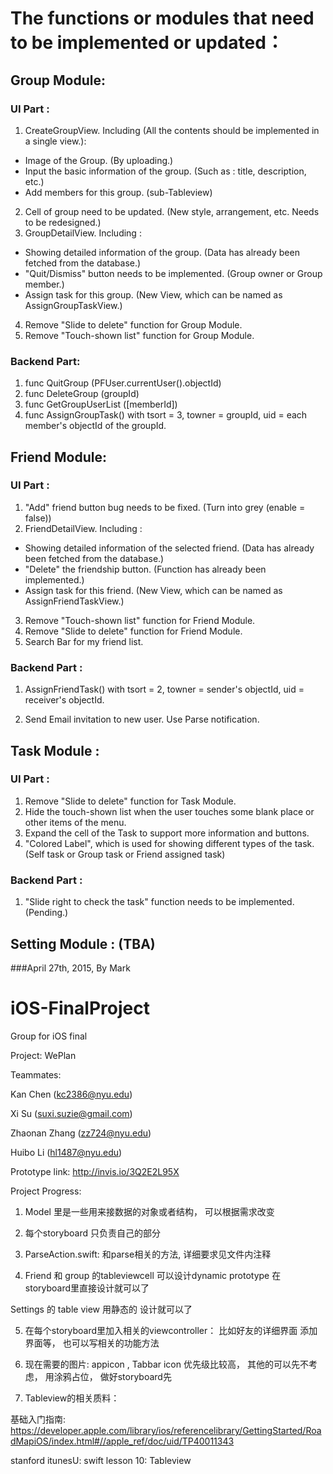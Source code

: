 # The functions or modules that need to be implemented or updated：

## Group Module:

### UI Part :

1. CreateGroupView. Including (All the contents should be implemented in a single view.): 
  - Image of the Group. (By uploading.)
  - Input the basic information of the group. (Such as : title, description, etc.)
  - Add members for this group. (sub-Tableview)
2. Cell of group need to be updated. (New style, arrangement, etc. Needs to be redesigned.)
3. GroupDetailView. Including :
  - Showing detailed information of the group. (Data has already been fetched from the database.)
  - "Quit/Dismiss" button needs to be implemented. (Group owner or Group member.)
  - Assign task for this group. (New View, which can be named as AssignGroupTaskView.)
4. Remove "Slide to delete" function for Group Module.
5. Remove "Touch-shown list" function for Group Module.

### Backend Part:

1. func QuitGroup (PFUser.currentUser().objectId)
2. func DeleteGroup (groupId)
3. func GetGroupUserList ([memberId])
4. func AssignGroupTask() with tsort = 3, towner = groupId, uid = each member's objectId of the groupId.

## Friend Module:

### UI Part :

1. "Add" friend button bug needs to be fixed. (Turn into grey (enable = false))
2. FriendDetailView. Including :
  - Showing detailed information of the selected friend. (Data has already been fetched from the database.)
  - "Delete" the friendship button. (Function has already been implemented.)
  - Assign task for this friend. (New View, which can be named as AssignFriendTaskView.)
3. Remove "Touch-shown list" function for Friend Module.
4. Remove "Slide to delete" function for Friend Module.
5. Search Bar for my friend list.

### Backend Part :

1. AssignFriendTask() with tsort = 2, towner = sender's objectId, uid = receiver's objectId.

2. Send Email invitation to new user. Use Parse notification.

## Task Module :

### UI Part :

1. Remove "Slide to delete" function for Task Module.
2. Hide the touch-shown list when the user touches some blank place or other items of the menu.
3. Expand the cell of the Task to support more information and buttons.
4. "Colored Label", which is used for showing different types of the task. (Self task or Group task or Friend assigned task)

### Backend Part :

1. "Slide right to check the task" function needs to be implemented. (Pending.)

## Setting Module : (TBA)

###April 27th, 2015, By Mark

# iOS-FinalProject
Group for iOS final

Project: WePlan

Teammates:

Kan Chen (kc2386@nyu.edu)

Xi Su (suxi.suzie@gmail.com)

Zhaonan Zhang (zz724@nyu.edu)

Huibo Li (hl1487@nyu.edu)

Prototype link:
http://invis.io/3Q2E2L95X

Project Progress:

1. Model 里是一些用来接数据的对象或者结构， 可以根据需求改变

2. 每个storyboard 只负责自己的部分

3. ParseAction.swift: 和parse相关的方法, 详细要求见文件内注释

4. Friend 和 group 的tableviewcell 可以设计dynamic prototype 在storyboard里直接设计就可以了

Settings 的 table view 用静态的 设计就可以了

5.  在每个storyboard里加入相关的viewcontroller： 比如好友的详细界面  添加界面等， 也可以写相关的功能方法

6. 现在需要的图片: appicon , Tabbar icon 优先级比较高， 其他的可以先不考虑， 用涂鸦占位， 做好storyboard先

7. Tableview的相关质料：

基础入门指南: https://developer.apple.com/library/ios/referencelibrary/GettingStarted/RoadMapiOS/index.html#//apple_ref/doc/uid/TP40011343

stanford itunesU: swift lesson 10: Tableview

